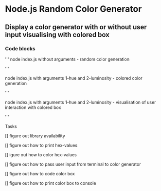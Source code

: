 # Node.js Random Color Generator

## Display a color generator with or without user input visualising with colored box

### Code blocks

'''
node index.js without arguments - random color generation

'''

node index.js with arguments 1-hue and 2-luminosity - colored color generation

'''

node index.js with arguments 1-hue and 2-luminosity - visualisation of user interaction with colored box

'''

Tasks

[] figure out library availability

[] figure out how to print hex-values

[] igure out how to color hex-values

[] figure out how to pass user input from terminal to color generator

[] figure out how to code color box

[] figure out how to print color box to console
